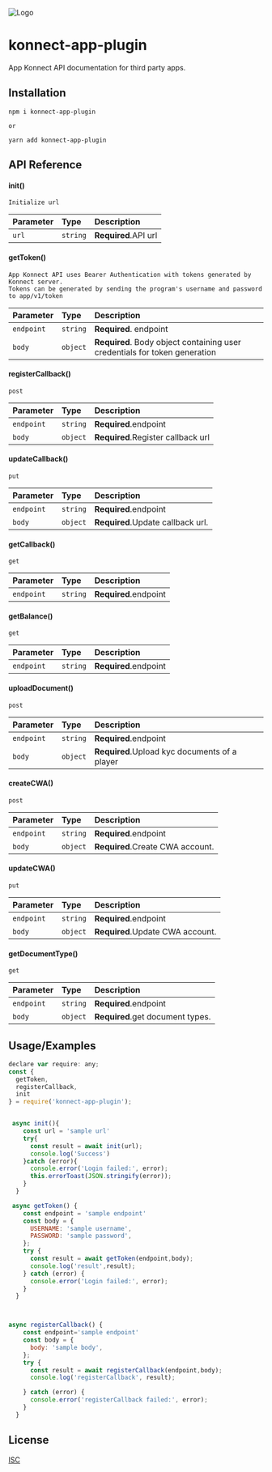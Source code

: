 
![Logo](https://avatars.githubusercontent.com/u/76796043?s=200&v=4)




# konnect-app-plugin

App Konnect API documentation for third party apps.
## Installation
```
npm i konnect-app-plugin

or

yarn add konnect-app-plugin
```


## API Reference


#### init()

```
Initialize url
```

| Parameter | Type     | Description                       |
| :-------- | :------- | :-------------------------------- |
| `url`      | `string` | **Required**.API url|

#### getToken()

```
App Konnect API uses Bearer Authentication with tokens generated by Konnect server. 
Tokens can be generated by sending the program's username and password to app/v1/token
```

| Parameter | Type     | Description                |
| :-------- | :------- | :------------------------- |
| `endpoint` | `string` | **Required**. endpoint|
| `body` | `object` | **Required**. Body object containing user credentials for token generation |



#### registerCallback()

```
post 
```

| Parameter | Type     | Description                       |
| :-------- | :------- | :-------------------------------- |
| `endpoint`      | `string` | **Required**.endpoint|
| `body`      | `object` | **Required**.Register callback url|

#### updateCallback()

```
put 
```

| Parameter | Type     | Description                       |
| :-------- | :------- | :-------------------------------- |
| `endpoint`      | `string` | **Required**.endpoint|
| `body`      | `object` | **Required**.Update callback url.|

#### getCallback()

```
get 
```

| Parameter | Type     | Description                       |
| :-------- | :------- | :-------------------------------- |
| `endpoint`      | `string` | **Required**.endpoint|

#### getBalance()

```
get 
```

| Parameter | Type     | Description                       |
| :-------- | :------- | :-------------------------------- |
| `endpoint`      | `string` | **Required**.endpoint|

#### uploadDocument()

```
post 
```

| Parameter | Type     | Description                       |
| :-------- | :------- | :-------------------------------- |
| `endpoint`      | `string` | **Required**.endpoint|
| `body`      | `object` | **Required**.Upload kyc documents of a player|

#### createCWA()

```
post 
```

| Parameter | Type     | Description                       |
| :-------- | :------- | :-------------------------------- |
| `endpoint`      | `string` | **Required**.endpoint|
| `body`      | `object` | **Required**.Create CWA account.|

#### updateCWA()

```
put 
```

| Parameter | Type     | Description                       |
| :-------- | :------- | :-------------------------------- |
| `endpoint`      | `string` | **Required**.endpoint|
| `body`      | `object` | **Required**.Update CWA account.|

#### getDocumentType()

```
get 
```

| Parameter | Type     | Description                       |
| :-------- | :------- | :-------------------------------- |
| `endpoint`      | `string` | **Required**.endpoint|
| `body`      | `object` | **Required**.get document types.|



## Usage/Examples

```javascript
declare var require: any;
const {
  getToken,
  registerCallback,
  init
} = require('konnect-app-plugin');


 async init(){
    const url = 'sample url'
    try{
      const result = await init(url);
      console.log('Success')
    }catch (error){
      console.error('Login failed:', error);
      this.errorToast(JSON.stringify(error));
    }
  } 

 async getToken() {
    const endpoint = 'sample endpoint'
    const body = {
      USERNAME: 'sample username',
      PASSWORD: 'sample password',
    };
    try {
      const result = await getToken(endpoint,body);     
      console.log('result',result);
    } catch (error) {
      console.error('Login failed:', error);
    }
  }



async registerCallback() {
    const endpoint='sample endpoint'
    const body = {
      body: 'sample body',
    };
    try {
      const result = await registerCallback(endpoint,body);
      console.log('registerCallback', result);

    } catch (error) {
      console.error('registerCallback failed:', error);
    }
  }
```


## License

[ISC](https://choosealicense.com/licenses/isc/)


